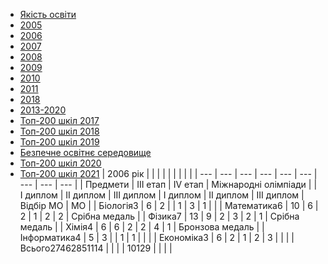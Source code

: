 
- [Якість освіти](/якість-освіти/)
- [2005](/якість-освіти/2005/)
- [2006](/якість-освіти/2006/)
- [2007](/якість-освіти/2007/)
- [2008](/якість-освіти/2008/)
- [2009](/якість-освіти/2009/)
- [2010](/якість-освіти/2010/)
- [2011](/якість-освіти/2011/)
- [2018](/якість-освіти/2018/)
- [2013-2020](/якість-освіти/2013-2020/)
- [Топ-200 шкіл 2017](/якість-освіти/топ-200-шкіл-2017/)
- [Топ-200 шкіл 2018](/якість-освіти/топ-200-шкіл-2018/)
- [Топ-200 шкіл 2019](/якість-освіти/топ-200-шкіл-2019/)
- [Безпечне освітнє середовище](/якість-освіти/безпечне-освітнє-середовище/)
- [Топ-200 шкіл 2020](/якість-освіти/топ-200-шкіл-2020/)
- [Топ-200 шкіл 2021](/якість-освіти/топ-200-шкіл-2021/)
|     2006 рік      |           |  |  |  |  |  |  |  |
| --- | --- | --- | --- | --- | --- | --- | --- | --- |
|     Предмети      | III етап  | IV етап | Міжнародні олімпіади |
|     I диплом      | II диплом | III диплом | I диплом | II диплом | III диплом | Відбір МО | МО |
|     Біологія3     |     6     | 2 |  | 1 | 3 | 1 |  |
|    Математика6    |    10     | 6 | 2 | 1 | 2 | 2 | Срібна медаль |
|      Фізика7      |    13     | 9 | 2 | 3 | 2 | 1 | Срібна медаль |
|      Хімія4       |     6     | 6 | 2 | 2 | 4 | 1 | Бронзова медаль |
|   Інформатика4    |     5     | 3 |  | 1 | 1 |  |  |
|    Економіка3     |     6     | 2 | 1 | 2 | 3 |  |  |
| Всього27462851114 |           |
|                   |   10129   |  |  |  |
       